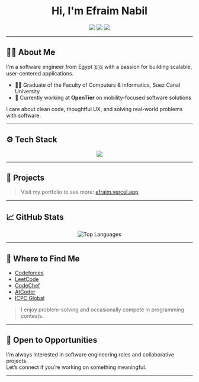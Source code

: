 <h1 align="center">Hi, I'm Efraim Nabil</h1>

<p align="center">
  <a href="https://efraim.vercel.app" target="_blank"><img src="https://img.shields.io/badge/Portfolio-efraim.vercel.app-000?style=for-the-badge&logo=vercel" /></a>
  <a href="mailto:efraim.nafady@gmail.com"><img src="https://img.shields.io/badge/Gmail-efraim.nafady@gmail.com-D14836?style=for-the-badge&logo=gmail&logoColor=white"/></a>
  <a href="https://www.linkedin.com/in/efraimnabil/"><img src="https://img.shields.io/badge/LinkedIn-EfraimNabil-0077B5?style=for-the-badge&logo=linkedin"/></a>
</p>

---

## 👨‍💻 About Me

I'm a software engineer from Egypt 🇪🇬 with a passion for building scalable, user-centered applications.

- 🧑‍🎓 Graduate of the Faculty of Computers & Informatics, Suez Canal University  
- 🚀 Currently working at **OpenTier** on mobility-focused software solutions  
<!-- - 🌍 Building **EchoLang** – a platform that combines human instruction with AI-powered language practice -->

I care about clean code, thoughtful UX, and solving real-world problems with software.

---

## ⚙️ Tech Stack

<div align="center">
  <img src="https://skillicons.dev/icons?i=ts,js,cpp,react,nextjs,nodejs,nestjs,express,postgres,mongodb,prisma,tailwind,git,vercel" />
</div>

---

## 📌 Projects

> Visit my portfolio to see more: [efraim.vercel.app](https://efraim.vercel.app)

<!-- - **EchoLang** – Language learning platform with CEFR-based courses, AI tutors, and gamified lessons -->

---

## 📈 GitHub Stats

<p align="center">
  <img src="https://github-readme-stats.vercel.app/api/top-langs/?username=efraimnabil&layout=compact&theme=tokyonight&langs_count=8" alt="Top Languages" />
</p>

---

## 🔗 Where to Find Me

- [Codeforces](https://codeforces.com/profile/Efraim_Nabil)  
- [LeetCode](https://leetcode.com/Efraim_Nabil/)  
- [CodeChef](https://www.codechef.com/users/efraim_nabil)  
- [AtCoder](https://atcoder.jp/users/Efraim_Nabil)  
- [ICPC Global](https://icpc.global/ICPCID/8YHX1F47QRPQ)

> I enjoy problem-solving and occasionally compete in programming contests.

---

## 🤝 Open to Opportunities

I'm always interested in software engineering roles and collaborative projects.  
Let’s connect if you’re working on something meaningful.

---

